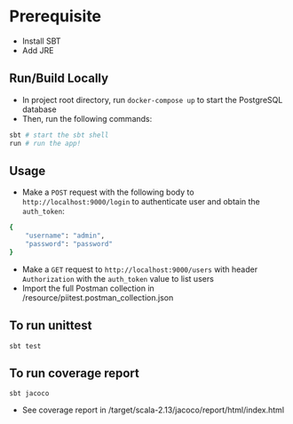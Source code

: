# Prerequisite
- Install SBT
- Add JRE

## Run/Build Locally

- In project root directory, run `docker-compose up` to start the PostgreSQL database
- Then, run the following commands:

```bash
sbt # start the sbt shell
run # run the app!
```

## Usage

- Make a `POST` request with the following body to `http://localhost:9000/login` to authenticate user and obtain the `auth_token`:

```bash
{
    "username": "admin",
    "password": "password"
}
```

- Make a `GET` request to `http://localhost:9000/users` with header `Authorization` with the `auth_token` value to list users
- Import the full Postman collection in /resource/piitest.postman_collection.json

## To run unittest
```
sbt test
```

## To run coverage report
```
sbt jacoco
```

- See coverage report in /target/scala-2.13/jacoco/report/html/index.html